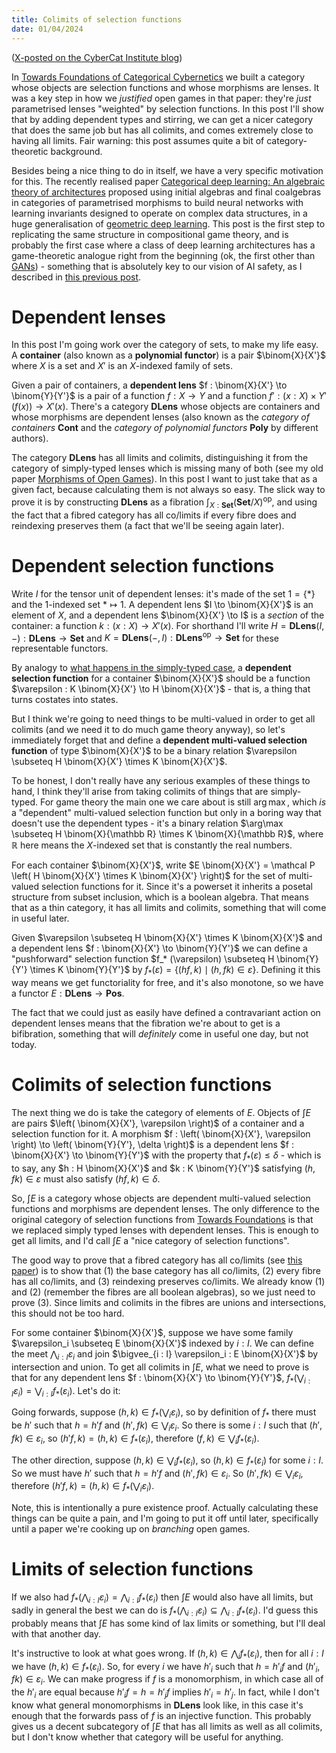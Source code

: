 ```yaml
---
title: Colimits of selection functions
date: 01/04/2024
---
```


([X-posted on the CyberCat Institute blog](https://cybercat.institute/2024/04/01/colimits-selection-functions/))

In [Towards Foundations of Categorical Cybernetics](https://arxiv.org/abs/2105.06332) we built a category whose objects are selection functions and whose morphisms are lenses. It was a key step in how we *justified* open games in that paper: they're *just* parametrised lenses "weighted" by selection functions. In this post I'll show that by adding dependent types and stirring, we can get a nicer category that does the same job but has all colimits, and comes extremely close to having all limits. Fair warning: this post assumes quite a bit of category-theoretic background.

Besides being a nice thing to do in itself, we have a very specific motivation for this. The recently realised paper [Categorical deep learning: An algebraic theory of architectures](https://arxiv.org/abs/2402.15332) proposed using initial algebras and final coalgebras in categories of parametrised morphisms to build neural networks with learning invariants designed to operate on complex data structures, in a huge generalisation of [geometric deep learning](https://geometricdeeplearning.com/). This post is the first step to replicating the same structure in compositional game theory, and is probably the first case where a class of deep learning architectures has a game-theoretic analogue right from the beginning (ok, the first other than [GANs](https://en.wikipedia.org/wiki/Generative_adversarial_network)) - something that is absolutely key to our vision of AI safety, as I described in [this previous post](/posts/2024-03-18-learning-invariant-preferences.html).

# Dependent lenses

In this post I'm going work over the category of sets, to make my life easy. A **container** (also known as a **polynomial functor**) is a pair $\binom{X}{X'}$ where $X$ is a set and $X'$ is an $X$-indexed family of sets.

Given a pair of containers, a **dependent lens** $f : \binom{X}{X'} \to \binom{Y}{Y'}$ is a pair of a function $f : X \to Y$ and a function $f' : (x : X) \times Y' (f (x)) \to X' (x)$. There's a category $\mathbf{DLens}$ whose objects are containers and whose morphisms are dependent lenses (also known as the *category of containers* $\mathbf{Cont}$ and the *category of polynomial functors* $\mathbf{Poly}$ by different authors).

The category $\mathbf{DLens}$ has all limits and colimits, distinguishing it from the category of simply-typed lenses which is missing many of both (see my old paper [Morphisms of Open Games](https://arxiv.org/abs/1711.07059)). In this post I want to just take that as a given fact, because calculating them is not always so easy. The slick way to prove it is by constructing $\mathbf{DLens}$ as a fibration $\int_{X : \mathbf{Set}} \left( \mathbf{Set} / X \right)^\mathrm {op}$, and using the fact that a fibred category has all co/limits if every fibre does and reindexing preserves them (a fact that we'll be seeing again later).

# Dependent selection functions

Write $I$ for the tensor unit of dependent lenses: it's made of the set $1 = \{ * \}$ and the $1$-indexed set $* \mapsto 1$. A dependent lens $I \to \binom{X}{X'}$ is an element of $X$, and a dependent lens $\binom{X}{X'} \to I$ is a *section* of the container: a function $k : (x : X) \to X' (x)$. For shorthand I'll write $H = \mathbf{DLens} (I, -) : \mathbf{DLens} \to \mathbf{Set}$ and $K = \mathbf{DLens} (-, I) : \mathbf{DLens}^\mathrm{op} \to \mathbf{Set}$ for these representable functors.

By analogy to [what happens in the simply-typed case](/posts/2021-03-30-selection-functions-lenses.html), a **dependent selection function** for a container $\binom{X}{X'}$ should be a function $\varepsilon : K \binom{X}{X'} \to H \binom{X}{X'}$ - that is, a thing that turns costates into states.

But I think we're going to need things to be multi-valued in order to get all colimits (and we need it to do much game theory anyway), so let's immediately forget that and define a **dependent multi-valued selection function** of type $\binom{X}{X'}$ to be a binary relation $\varepsilon \subseteq H \binom{X}{X'} \times K \binom{X}{X'}$.

To be honest, I don't really have any serious examples of these things to hand, I think they'll arise from taking colimits of things that are simply-typed. For game theory the main one we care about is still $\arg\max$, which *is* a "dependent" multi-valued selection function but only in a boring way that doesn't use the dependent types - it's a binary relation $\arg\max \subseteq H \binom{X}{\mathbb R} \times K \binom{X}{\mathbb R}$, where $\mathbb R$ here means the $X$-indexed set that is constantly the real numbers.

For each container $\binom{X}{X'}$, write $E \binom{X}{X'} = \mathcal P \left( H \binom{X}{X'} \times K \binom{X}{X'} \right)$ for the set of multi-valued selection functions for it. Since it's a powerset it inherits a posetal structure from subset inclusion, which is a boolean algebra. That means that as a thin category, it has all limits and colimits, something that will come in useful later.

Given $\varepsilon \subseteq H \binom{X}{X'} \times K \binom{X}{X'}$ and a dependent lens $f : \binom{X}{X'} \to \binom{Y}{Y'}$ we can define a "pushforward" selection function $f_* (\varepsilon) \subseteq H \binom{Y}{Y'} \times K \binom{Y}{Y'}$ by $f_* (\varepsilon) = \{ (hf, k) \mid (h, fk) \in \varepsilon \}$. Defining it this way means we get functoriality for free, and it's also monotone, so we have a functor $E : \mathbf{DLens} \to \mathbf{Pos}$.

The fact that we could just as easily have defined a contravariant action on dependent lenses means that the fibration we're about to get is a bifibration, something that will *definitely* come in useful one day, but not today.

# Colimits of selection functions

The next thing we do is take the category of elements of $E$. Objects of $\int E$ are pairs $\left( \binom{X}{X'}, \varepsilon \right)$ of a container and a selection function for it. A morphism $f : \left( \binom{X}{X'}, \varepsilon \right) \to \left( \binom{Y}{Y'}, \delta \right)$ is a dependent lens $f : \binom{X}{X'} \to \binom{Y}{Y'}$ with the property that $f_* (\varepsilon) \leq \delta$ - which is to say, any $h : H \binom{X}{X'}$ and $k : K \binom{Y}{Y'}$ satisfying $(h, fk) \in \varepsilon$ must also satisfy $(hf, k) \in \delta$.

So, $\int E$ is a category whose objects are dependent multi-valued selection functions and morphisms are dependent lenses. The only difference to the original category of selection functions from [Towards Foundations](https://arxiv.org/abs/2105.06332) is that we replaced simply typed lenses with dependent lenses. This is enough to get all limits, and I'd call $\int E$ a "nice category of selection functions".

The good way to prove that a fibred category has all co/limits (see [this paper](https://arxiv.org/abs/1801.02927)) is to show that (1) the base category has all co/limits, (2) every fibre has all co/limits, and (3) reindexing preserves co/limits. We already know (1) and (2) (remember the fibres are all boolean algebras), so we just need to prove (3). Since limits and colimits in the fibres are unions and intersections, this should not be too hard.

For some container $\binom{X}{X'}$, suppose we have some family $\varepsilon_i \subseteq E \binom{X}{X'}$ indexed by $i : I$. We can define the meet $\bigwedge_{i : I} \varepsilon_i$ and join $\bigvee_{i : I} \varepsilon_i : E \binom{X}{X'}$ by intersection and union. To get all colimits in $\int E$, what we need to prove is that for any dependent lens $f : \binom{X}{X'} \to \binom{Y}{Y'}$, $f_* \left( \bigvee_{i : I} \varepsilon_i \right) = \bigvee_{i : I} f_* (\varepsilon_i)$. Let's do it:

Going forwards, suppose $(h, k) \in f_* \left( \bigvee_i \varepsilon_i \right)$, so by definition of $f_*$ there must be $h'$ such that $h = h'f$ and $(h', fk) \in \bigvee_i \varepsilon_i$. So there is some $i : I$ such that $(h', fk) \in \varepsilon_i$, so $(h'f, k) = (h, k) \in f_* (\varepsilon_i)$, therefore $(f, k) \in \bigvee_i f_* (\varepsilon_i)$.

The other direction, suppose $(h, k) \in \bigvee_i f_* (\varepsilon_i)$, so $(h, k) \in f_* (\varepsilon_i)$ for some $i : I$. So we must have $h'$ such that $h = h'f$ and $(h', fk) \in \varepsilon_i$. So $(h', fk) \in \bigvee_i \varepsilon_i$, therefore $(h'f, k) = (h, k) \in f_* \left( \bigvee_i \varepsilon_i \right)$.

Note, this is intentionally a pure existence proof. Actually calculating these things can be quite a pain, and I'm going to put it off until later, specifically until a paper we're cooking up on *branching* open games.

# Limits of selection functions

If we also had $f_* \left( \bigwedge_{i : I} \varepsilon_i \right) = \bigwedge_{i : I} f_* (\varepsilon_i)$ then $\int E$ would also have all limits, but sadly in general the best we can do is $f_* \left( \bigwedge_{i : I} \varepsilon_i \right) \subseteq \bigwedge_{i : I} f_* (\varepsilon_i)$. I'd guess this probably means that $\int E$ has some kind of lax limits or something, but I'll deal with that another day.

It's instructive to look at what goes wrong. If $(h, k) \in \bigwedge_i f_* (\varepsilon_i)$, then for all $i : I$ we have $(h, k) \in f_* (\varepsilon_i)$. So, for every $i$ we have $h'_i$ such that $h = h'_i f$ and $(h'_i, fk) \in \varepsilon_i$. We can make progress if $f$ is a monomorphism, in which case all of the $h'_i$ are equal because $h'_i f = h = h'_j f$ implies $h'_i = h'_j$. In fact, while I don't know what general monomorphisms in $\mathbf{DLens}$ look like, in this case it's enough that the forwards pass of $f$ is an injective function. This probably gives us a decent subcategory of $\int E$ that has all limits as well as all colimits, but I don't know whether that category will be useful for anything.

